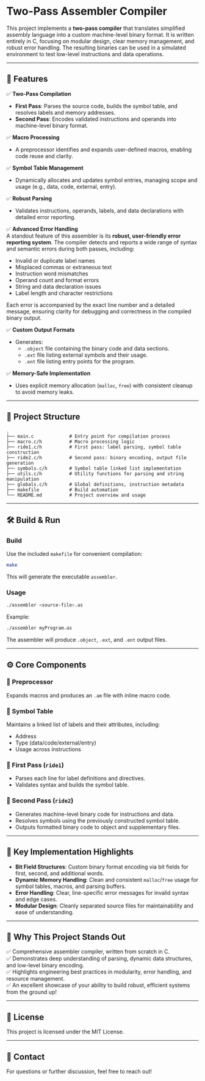 
# Two-Pass Assembler Compiler

This project implements a **two-pass compiler** that translates simplified assembly language into a custom machine-level binary format. It is written entirely in C, focusing on modular design, clear memory management, and robust error handling. The resulting binaries can be used in a simulated environment to test low-level instructions and data operations.

---

## 🚀 Features

✅ **Two-Pass Compilation**  
- **First Pass**: Parses the source code, builds the symbol table, and resolves labels and memory addresses.  
- **Second Pass**: Encodes validated instructions and operands into machine-level binary format.

✅ **Macro Processing**  
- A preprocessor identifies and expands user-defined macros, enabling code reuse and clarity.

✅ **Symbol Table Management**  
- Dynamically allocates and updates symbol entries, managing scope and usage (e.g., data, code, external, entry).

✅ **Robust Parsing**  
- Validates instructions, operands, labels, and data declarations with detailed error reporting.

✅ **Advanced Error Handling**  
A standout feature of this assembler is its **robust, user-friendly error reporting system**. The compiler detects and reports a wide range of syntax and semantic errors during both passes, including:
- Invalid or duplicate label names  
- Misplaced commas or extraneous text  
- Instruction word mismatches  
- Operand count and format errors  
- String and data declaration issues  
- Label length and character restrictions  

Each error is accompanied by the exact line number and a detailed message, ensuring clarity for debugging and correctness in the compiled binary output.

✅ **Custom Output Formats**  
- Generates:  
  - `.object` file containing the binary code and data sections.  
  - `.ext` file listing external symbols and their usage.  
  - `.ent` file listing entry points for the program.

✅ **Memory-Safe Implementation**  
- Uses explicit memory allocation (`malloc`, `free`) with consistent cleanup to avoid memory leaks.

---

## 📂 Project Structure

```
.
├── main.c             # Entry point for compilation process
├── macro.c/h          # Macro processing logic
├── ride1.c/h          # First pass: label parsing, symbol table construction
├── ride2.c/h          # Second pass: binary encoding, output file generation
├── symbols.c/h        # Symbol table linked list implementation
├── utils.c/h          # Utility functions for parsing and string manipulation
├── globals.c/h        # Global definitions, instruction metadata
├── makefile           # Build automation
└── README.md          # Project overview and usage
```

---

## 🛠️ Build & Run

### Build
Use the included `makefile` for convenient compilation:
```bash
make
```

This will generate the executable `assembler`.

### Usage
```bash
./assembler <source-file>.as
```

Example:
```bash
./assembler myProgram.as
```

The assembler will produce `.object`, `.ext`, and `.ent` output files.

---

## ⚙️ Core Components

### 🔹 Preprocessor
Expands macros and produces an `.am` file with inline macro code.

### 🔹 Symbol Table
Maintains a linked list of labels and their attributes, including:
- Address
- Type (data/code/external/entry)
- Usage across instructions

### 🔹 First Pass (`ride1`)
- Parses each line for label definitions and directives.
- Validates syntax and builds the symbol table.

### 🔹 Second Pass (`ride2`)
- Generates machine-level binary code for instructions and data.
- Resolves symbols using the previously constructed symbol table.
- Outputs formatted binary code to object and supplementary files.

---

## 📜 Key Implementation Highlights

- **Bit Field Structures**: Custom binary format encoding via bit fields for first, second, and additional words.
- **Dynamic Memory Handling**: Clean and consistent `malloc`/`free` usage for symbol tables, macros, and parsing buffers.
- **Error Handling**: Clear, line-specific error messages for invalid syntax and edge cases.
- **Modular Design**: Cleanly separated source files for maintainability and ease of understanding.

---

## 🌟 Why This Project Stands Out

✅ Comprehensive assembler compiler, written from scratch in C.  
✅ Demonstrates deep understanding of parsing, dynamic data structures, and low-level binary encoding.  
✅ Highlights engineering best practices in modularity, error handling, and resource management.  
✅ An excellent showcase of your ability to build robust, efficient systems from the ground up!

---

## 📜 License

This project is licensed under the MIT License.

---

## 🔗 Contact

For questions or further discussion, feel free to reach out!
